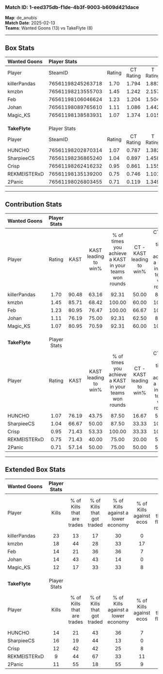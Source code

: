 ### Match ID: 1-eed375db-f1de-4b3f-9003-b609d421dace  
**Map**: de_anubis  
**Match Date**: 2025-02-13  
**Teams**: Wanted Goons (13) vs TakeFlyte (8)  

---  

## Box Stats  

| **Wanted Goons** | Player Stats      |        |           |          |       |      |       |         |        |      |     |
| :- | :- | :-: | :-: | :-: | :-: | :-: | :-: | :-: | :-: | :-: | :-: |
| Player           | SteamID           | Rating | CT Rating | T Rating | KAST  | ADR  | Kills | Assists | Deaths | K/D  | HS% |
| killerPandas     | 76561198245263718 |  1.70  |   1.794   |  1.883   | 90.48 | 93.0 |  23   |    2    |   11   | 2.09 | 21  |
| kmzbn            | 76561198213555703 |  1.45  |   1.242   |  2.157   | 85.71 | 98.6 |  18   |   12    |   14   | 1.29 | 61  |
| Feb              | 76561198106046624 |  1.23  |   1.204   |  1.504   | 80.95 | 77.2 |  14   |    6    |   11   | 1.27 | 71  |
| Johan            | 76561198089765610 |  1.11  |   1.086   |  1.442   | 76.19 | 65.0 |  14   |    8    |   13   | 1.08 | 42  |
| Magic_KS         | 76561198138583931 |  1.07  |   1.374   |  1.015   | 80.95 | 68.1 |  12   |    7    |   13   | 0.92 | 58  |
|                  |                   |        |           |          |       |      |       |         |        |      |     |
|                  |                   |        |           |          |       |      |       |         |        |      |     |
|                  |                   |        |           |          |       |      |       |         |        |      |     |
| **TakeFlyte**    | Player Stats      |        |           |          |       |      |       |         |        |      |     |
| Player           | SteamID           | Rating | CT Rating | T Rating | KAST  | ADR  | Kills | Assists | Deaths | K/D  | HS% |
| HUNCHO           | 76561198202870314 |  1.07  |   0.787   |  1.382   | 76.19 | 60.3 |  14   |    3    |   13   | 1.08 | 57  |
| SharpieeCS       | 76561198236865240 |  1.04  |   0.897   |  1.458   | 66.67 | 89.8 |  16   |    6    |   19   | 0.84 | 62  |
| Crisp            | 76561198262416232 |  0.95  |   0.861   |  1.155   | 71.43 | 60.1 |  12   |    8    |   14   | 0.86 | 25  |
| REKMEISTERxD     | 76561198135139200 |  0.75  |   0.746   |  1.101   | 71.43 | 61.1 |   9   |    6    |   17   | 0.53 | 55  |
| 2Panic           | 76561198026803455 |  0.71  |   0.119   |  1.349   | 57.14 | 69.3 |  11   |    3    |   18   | 0.61 | 81  |
---  

## Contribution Stats  

| **Wanted Goons** | Player Stats |       |                      |                                                        |                           |                                                             |                          |                                                            |
| :- | :-: | :-: | :-: | :-: | :-: | :-: | :-: | :-: |
| Player           |    Rating    | KAST  | KAST leading to win% | % of times you achieve a KAST in your teams won rounds | CT - KAST leading to win% | CT - % of times you achieve a KAST in your teams won rounds | T - KAST leading to win% | T - % of times you achieve a KAST in your teams won rounds |
| killerPandas     |     1.70     | 90.48 |        63.16         |                         92.31                          |           50.00           |                            83.33                            |          77.78           |                           100.00                           |
| kmzbn            |     1.45     | 85.71 |        68.42         |                         100.00                         |           60.00           |                           100.00                            |          77.78           |                           100.00                           |
| Feb              |     1.23     | 80.95 |        76.47         |                         100.00                         |           66.67           |                           100.00                            |          87.50           |                           100.00                           |
| Johan            |     1.11     | 76.19 |        75.00         |                         92.31                          |           62.50           |                            83.33                            |          87.50           |                           100.00                           |
| Magic_KS         |     1.07     | 80.95 |        70.59         |                         92.31                          |           60.00           |                           100.00                            |          85.71           |                           85.71                            |
|                  |              |       |                      |                                                        |                           |                                                             |                          |                                                            |
|                  |              |       |                      |                                                        |                           |                                                             |                          |                                                            |
|                  |              |       |                      |                                                        |                           |                                                             |                          |                                                            |
| **TakeFlyte**    | Player Stats |       |                      |                                                        |                           |                                                             |                          |                                                            |
| Player           |    Rating    | KAST  | KAST leading to win% | % of times you achieve a KAST in your teams won rounds | CT - KAST leading to win% | CT - % of times you achieve a KAST in your teams won rounds | T - KAST leading to win% | T - % of times you achieve a KAST in your teams won rounds |
| HUNCHO           |     1.07     | 76.19 |        43.75         |                         87.50                          |           16.67           |                            50.00                            |          60.00           |                           100.00                           |
| SharpieeCS       |     1.04     | 66.67 |        50.00         |                         87.50                          |           33.33           |                           100.00                            |          62.50           |                           83.33                            |
| Crisp            |     0.95     | 71.43 |        53.33         |                         100.00                         |           33.33           |                           100.00                            |          66.67           |                           100.00                           |
| REKMEISTERxD     |     0.75     | 71.43 |        40.00         |                         75.00                          |           20.00           |                            50.00                            |          50.00           |                           83.33                            |
| 2Panic           |     0.71     | 57.14 |        50.00         |                         75.00                          |           50.00           |                            50.00                            |          50.00           |                           83.33                            |
---  

## Extended Box Stats  

| **Wanted Goons** | Player Stats |                            |                            |                                    |                         |                              |                                 |        |                             |                                     |                          |                               |                            |
| :- | :-: | :-: | :-: | :-: | :-: | :-: | :-: | :-: | :-: | :-: | :-: | :-: | :-: |
| Player           |    Kills     | % of Kills that are trades | % of Kills that got traded | % of Kills against a lower economy | % of Kills against ecos | % of Kills that are flawless | % of Kills that are close duels | Deaths | % of Deaths that get traded | % of Deaths against a lower economy | % of Deaths against ecos | % of Deaths that are flawless | % of Deaths that are close |
| killerPandas     |      23      |             13             |             17             |                 30                 |            0            |              78              |                4                |   11   |             45              |                 18                  |            0             |              64               |             9              |
| kmzbn            |      18      |             44             |             28             |                 33                 |           17            |              50              |               11                |   14   |             43              |                 21                  |            0             |              71               |             0              |
| Feb              |      14      |             21             |             36             |                 36                 |            7            |              36              |                0                |   11   |             36              |                  9                  |            0             |              55               |             9              |
| Johan            |      14      |             43             |             43             |                 14                 |            0            |              64              |                7                |   13   |             38              |                 15                  |            0             |              62               |             15             |
| Magic_KS         |      12      |             17             |             33             |                 33                 |            8            |              75              |                8                |   13   |             46              |                 15                  |            8             |              62               |             0              |
|                  |              |                            |                            |                                    |                         |                              |                                 |        |                             |                                     |                          |                               |                            |
|                  |              |                            |                            |                                    |                         |                              |                                 |        |                             |                                     |                          |                               |                            |
|                  |              |                            |                            |                                    |                         |                              |                                 |        |                             |                                     |                          |                               |                            |
| **TakeFlyte**    | Player Stats |                            |                            |                                    |                         |                              |                                 |        |                             |                                     |                          |                               |                            |
| Player           |    Kills     | % of Kills that are trades | % of Kills that got traded | % of Kills against a lower economy | % of Kills against ecos | % of Kills that are flawless | % of Kills that are close duels | Deaths | % of Deaths that get traded | % of Deaths against a lower economy | % of Deaths against ecos | % of Deaths that are flawless | % of Deaths that are close |
| HUNCHO           |      14      |             21             |             43             |                 36                 |            7            |              50              |                0                |   13   |             15              |                 31                  |            8             |              69               |             8              |
| SharpieeCS       |      16      |             19             |             44             |                 13                 |            0            |              63              |               13                |   19   |             37              |                 32                  |            5             |              42               |             5              |
| Crisp            |      12      |             42             |             42             |                 25                 |            8            |              58              |                0                |   14   |             21              |                 29                  |            7             |              79               |             0              |
| REKMEISTERxD     |      9       |             44             |             67             |                 33                 |           11            |              89              |                0                |   17   |             47              |                 24                  |            6             |              59               |             6              |
| 2Panic           |      11      |             55             |             18             |                 55                 |            9            |              64              |               18                |   18   |             22              |                 28                  |            6             |              67               |             11             |
